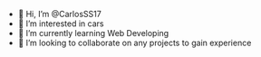 - 👋 Hi, I’m @CarlosSS17
- 👀 I’m interested in cars
- 🌱 I’m currently learning Web Developing
- 💞️ I’m looking to collaborate on any projects to gain experience
<!---
CarlosSS17/CarlosSS17 is a ✨ special ✨ repository because its `README.md` (this file) appears on your GitHub profile.
You can click the Preview link to take a look at your changes.
--->
